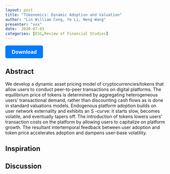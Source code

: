 ```yaml
---
layout: post
title: "Tokenomics: Dynamic Adoption and Valuation"
author: "Lin William Cong, Ye Li, Neng Wang"
presenter: "xxx"
date:  2020-07-03
categories: [ESG,Review of Financial Studies]
---
```



<p>
  <a href="https://deliverypdf.ssrn.com/delivery.php?ID=134094121066112085065075092088104120021087025040030006018106089106124083029070099023027001056044123040017070004074013116022094102008032018048089101100108126008083067086040078016095101084112108121006103085070095071073108124086004104116003116103108122096&EXT=pdf&INDEX=TRUE" class="button">
    Download
  </a>
</p>

<style>
  .button {
    display: inline-block;
    padding: 10px 20px;
    background-color: #007bff;
    color: #fff;
    text-decoration: none;
    border-radius: 5px;
    font-size: 16px;
    font-weight: bold;
  }
</style>

## Abstract
We develop a dynamic asset pricing model of cryptocurrencies/tokens that allow users to conduct peer-to-peer transactions on digital platforms. The equilibrium price of tokens is determined by aggregating heterogeneous users’ transactional demand, rather than discounting cash flows as is done in standard valuations models. Endogenous platform adoption builds on user network externality and exhibits an S
-curve: it starts slow, becomes volatile, and eventually tapers off. The introduction of tokens lowers users’ transaction costs on the platform by allowing users to capitalize on platform growth. The resultant intertemporal feedback between user adoption and token price accelerates adoption and dampens user-base volatility.
## Inspiration




## Discussion
